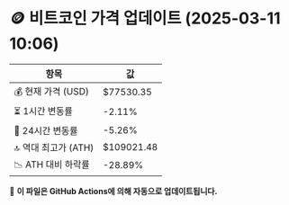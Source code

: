 # 🪙 비트코인 가격 업데이트 (2025-03-11 10:06)

| 항목                | 값 |
|--------------------|----------------|
| 💰 현재 가격 (USD) | $77530.35 |
| ⏳ 1시간 변동률    | -2.11% |
| 📆 24시간 변동률   | -5.26% |
| 🔝 역대 최고가 (ATH) | $109021.48 |
| 📉 ATH 대비 하락률 | -28.89% |

🔄 **이 파일은 GitHub Actions에 의해 자동으로 업데이트됩니다.**
